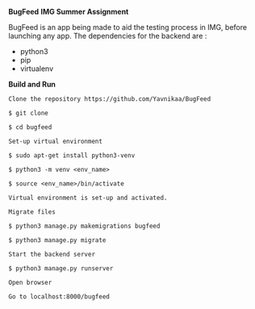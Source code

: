 **BugFeed**
**IMG Summer Assignment**

BugFeed is an app being made to aid the testing process in IMG, before launching any app. 
The dependencies for the backend are :
   - python3
   - pip
   - virtualenv
    

**Build and Run**

    Clone the repository https://github.com/Yavnikaa/BugFeed

    $ git clone 

    $ cd bugfeed

    Set-up virtual environment

    $ sudo apt-get install python3-venv

    $ python3 -m venv <env_name>

    $ source <env_name>/bin/activate 
    
    Virtual environment is set-up and activated.

    Migrate files

    $ python3 manage.py makemigrations bugfeed

    $ python3 manage.py migrate

    Start the backend server

    $ python3 manage.py runserver

    Open browser

    Go to localhost:8000/bugfeed 
 

